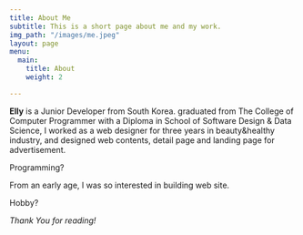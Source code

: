 ```yaml
---
title: About Me
subtitle: This is a short page about me and my work.
img_path: "/images/me.jpeg"
layout: page
menu:
  main:
    title: About
    weight: 2

---
```

**Elly** is a Junior Developer from South Korea. graduated from The College of Computer Programmer with a Diploma in School of Software Design & Data Science, I worked as a web designer for three years in beauty&healthy industry, and designed web contents, detail page and landing page for advertisement.

> 

Programming?

From an early age, I was so interested in building web site. 

> 

Hobby?

_Thank You for reading!_